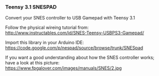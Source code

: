 ### Teensy 3.1 SNESPAD

Convert your SNES controller to USB Gamepad with Teensy 3.1

Follow the physical wireing tutorial from: http://www.instructables.com/id/SNES-Teensy-USBPS3-Gamepad/

Import this library in your Arduino IDE: https://code.google.com/p/nespad/source/browse/trunk/SNESpad

If you want a good understanding about how the SNES controller works; have a look at this picture:
https://www.fpgalover.com/images/manuals/SNES/2.jpg
